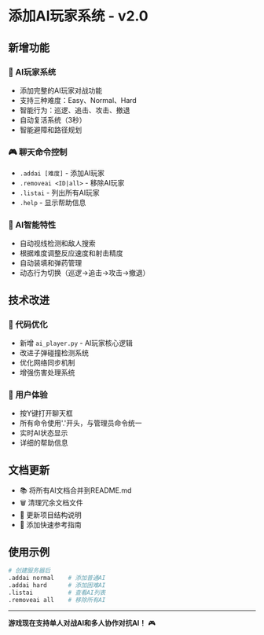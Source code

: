 # 添加AI玩家系统 - v2.0

## 新增功能

### 🤖 AI玩家系统
- 添加完整的AI玩家对战功能
- 支持三种难度：Easy、Normal、Hard
- 智能行为：巡逻、追击、攻击、撤退
- 自动复活系统（3秒）
- 智能避障和路径规划

### 🎮 聊天命令控制
- `.addai [难度]` - 添加AI玩家
- `.removeai <ID|all>` - 移除AI玩家
- `.listai` - 列出所有AI玩家
- `.help` - 显示帮助信息

### 🎯 AI智能特性
- 自动视线检测和敌人搜索
- 根据难度调整反应速度和射击精度
- 自动装填和弹药管理
- 动态行为切换（巡逻→追击→攻击→撤退）

## 技术改进

### 🔧 代码优化
- 新增 `ai_player.py` - AI玩家核心逻辑
- 改进子弹碰撞检测系统
- 优化网络同步机制
- 增强伤害处理系统

### 🎨 用户体验
- 按Y键打开聊天框
- 所有命令使用'.'开头，与管理员命令统一
- 实时AI状态显示
- 详细的帮助信息

## 文档更新

- 📚 将所有AI文档合并到README.md
- 🗑️ 清理冗余文档文件
- 📝 更新项目结构说明
- 🎯 添加快速参考指南

## 使用示例

```bash
# 创建服务器后
.addai normal    # 添加普通AI
.addai hard      # 添加困难AI
.listai          # 查看AI列表
.removeai all    # 移除所有AI
```

---

**游戏现在支持单人对战AI和多人协作对抗AI！** 🎮